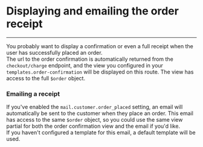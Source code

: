 # Displaying and emailing the order receipt

---

<a name="section-1"></a>

You probably want to display a confirmation or even a full receipt when the user has successfully placed an order.  
The url to the order confirmation is automatically returned from the `checkout/charge` endpoint, and the view you configured in your `templates.order-confirmation` will be displayed on this route. The view has access to the full `$order` object.

### Emailing a receipt
If you've enabled the `mail.customer.order_placed` setting, an email will automatically be sent to the customer when they place an order. This email has access to the same `$order` object, so you could use the same view partial for both the order confirmation view and the email if you'd like.  
If you haven't configured a template for this email, a default template will be used.
